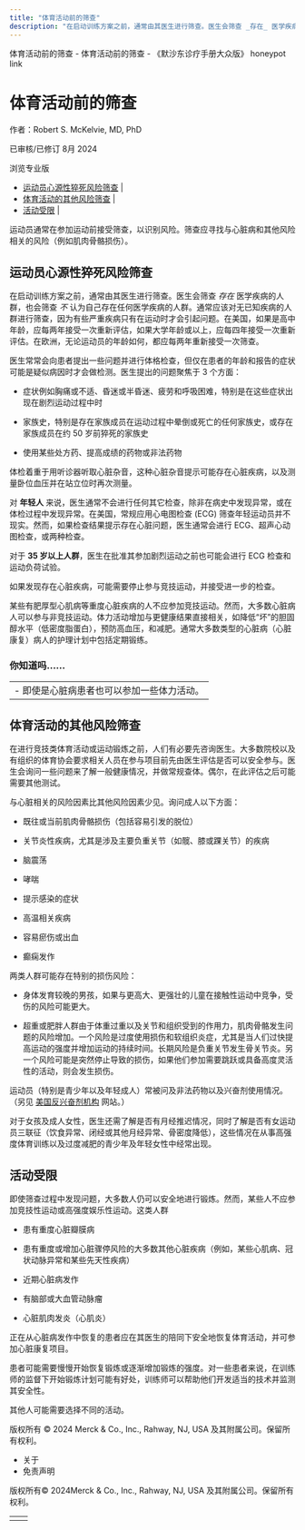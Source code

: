```yaml
---
title: "体育活动前的筛查"
description: "在启动训练方案之前，通常由其医生进行筛查。医生会筛查 _存在_ 医学疾病的人群，也会筛查 _不_ 认为自己存在任何医学疾病的人群。通常应该对无已知疾病的人群进行筛查，因为有些严重疾病只有在运动时才会引起问题。在美国，如果是高中年龄，应每两年接受一次重新评估，如果大学年龄或以上，应每四年接受一次重新评估。在欧洲，无论运动员的年龄如何，都应每两年重新接受一次筛查。"
---
```


﻿体育活动前的筛查 \- 体育活动前的筛查 \- 《默沙东诊疗手册大众版》 honeypot link

# 体育活动前的筛查

作者：Robert S. McKelvie, MD, PhD

已审核/已修订 8月 2024

浏览专业版

- [运动员心源性猝死风险筛查](#运动员心源性猝死风险筛查_v92627600_zh) \|
- [体育活动的其他风险筛查](#体育活动的其他风险筛查_v92627623_zh) \|
- [活动受限](#活动受限_v92627660_zh) \|

运动员通常在参加运动前接受筛查，以识别风险。筛查应寻找与心脏病和其他风险相关的风险（例如肌肉骨骼损伤）。

## 运动员心源性猝死风险筛查

在启动训练方案之前，通常由其医生进行筛查。医生会筛查 _存在_ 医学疾病的人群，也会筛查 _不_ 认为自己存在任何医学疾病的人群。通常应该对无已知疾病的人群进行筛查，因为有些严重疾病只有在运动时才会引起问题。在美国，如果是高中年龄，应每两年接受一次重新评估，如果大学年龄或以上，应每四年接受一次重新评估。在欧洲，无论运动员的年龄如何，都应每两年重新接受一次筛查。

医生常常会向患者提出一些问题并进行体格检查，但仅在患者的年龄和报告的症状可能是疑似病因时才会做检测。医生提出的问题聚焦于 3 个方面：

- 症状例如胸痛或不适、昏迷或半昏迷、疲劳和呼吸困难，特别是在这些症状出现在剧烈运动过程中时

- 家族史，特别是存在家族成员在运动过程中晕倒或死亡的任何家族史，或存在家族成员在约 50 岁前猝死的家族史

- 使用某些处方药、提高成绩的药物或非法药物


体检着重于用听诊器听取心脏杂音，这种心脏杂音提示可能存在心脏疾病，以及测量卧位血压并在站立位时再次测量。

对 **年轻人** 来说，医生通常不会进行任何其它检查，除非在病史中发现异常，或在体检过程中发现异常。在美国，常规应用心电图检查 (ECG) 筛查年轻运动员并不现实。然而，如果检查结果提示存在心脏问题，医生通常会进行 ECG、超声心动图检查，或两种检查。

对于 **35 岁以上人群**，医生在批准其参加剧烈运动之前也可能会进行 ECG 检查和运动负荷试验。

如果发现存在心脏疾病，可能需要停止参与竞技运动，并接受进一步的检查。

某些有肥厚型心肌病等重度心脏疾病的人不应参加竞技运动。然而，大多数心脏病人可以参与非竞技运动。体力活动增加与更健康结果直接相关，如降低“坏”的胆固醇水平（低密度脂蛋白），预防高血压，和减肥。通常大多数类型的心脏病（心脏康复）病人的护理计划中包括定期锻练。

### 你知道吗……

|     |
| --- |
| - 即使是心脏病患者也可以参加一些体力活动。 |

## 体育活动的其他风险筛查

在进行竞技类体育活动或运动锻炼之前，人们有必要先咨询医生。大多数院校以及有组织的体育协会要求相关人员在参与项目前先由医生评估是否可以安全参与。医生会询问一些问题来了解一般健康情况，并做常规查体。偶尔，在此评估之后可能需要其他测试。

与心脏相关的风险因素比其他风险因素少见。询问成人以下方面：

- 既往或当前肌肉骨骼损伤（包括容易引发的脱位）

- 关节炎性疾病，尤其是涉及主要负重关节（如髋、膝或踝关节）的疾病

- 脑震荡

- 哮喘

- 提示感染的症状

- 高温相关疾病

- 容易瘀伤或出血

- 癫痫发作


两类人群可能存在特别的损伤风险：

- 身体发育较晚的男孩，如果与更高大、更强壮的儿童在接触性运动中竞争，受伤的风险可能更大。

- 超重或肥胖人群由于体重过重以及关节和组织受到的作用力，肌肉骨骼发生问题的风险增加。一个风险是过度使用损伤和软组织炎症，尤其是当人们过快提高运动的强度并增加运动的持续时间。长期风险是负重关节发生骨关节炎。另一个风险可能是突然停止导致的损伤，如果他们参加需要跳跃或具备高度灵活性的活动，则会发生损伤。


运动员（特别是青少年以及年轻成人）常被问及非法药物以及兴奋剂使用情况。（另见 [美国反兴奋剂机构](https://www.usada.org/) 网站。）

对于女孩及成人女性，医生还需了解是否有月经推迟情况，同时了解是否有女运动员三联征（饮食异常、闭经或其他月经异常、骨密度降低），这些情况在从事高强度体育训练以及过度减肥的青少年及年轻女性中经常出现。

## 活动受限

即使筛查过程中发现问题，大多数人仍可以安全地进行锻炼。然而，某些人不应参加竞技性运动或高强度娱乐性运动。这类人群

- 患有重度心脏瓣膜病

- 患有重度或增加心脏骤停风险的大多数其他心脏疾病（例如，某些心肌病、冠状动脉异常和某些先天性疾病）

- 近期心脏病发作

- 有脑部或大血管动脉瘤

- 心脏肌肉发炎（心肌炎）


正在从心脏病发作中恢复的患者应在其医生的陪同下安全地恢复体育活动，并可参加心脏康复项目。

患者可能需要慢慢开始恢复锻炼或逐渐增加锻炼的强度。对一些患者来说，在训练师的监督下开始锻炼计划可能有好处，训练师可以帮助他们开发适当的技术并监测其安全性。

其他人可能需要选择不同的活动。



版权所有 © 2024
Merck & Co., Inc., Rahway, NJ, USA 及其附属公司。保留所有权利。

- 关于
- 免责声明

版权所有© 2024Merck & Co., Inc., Rahway, NJ, USA 及其附属公司。保留所有权利。

|     |     |
| --- | --- |
|  |  |